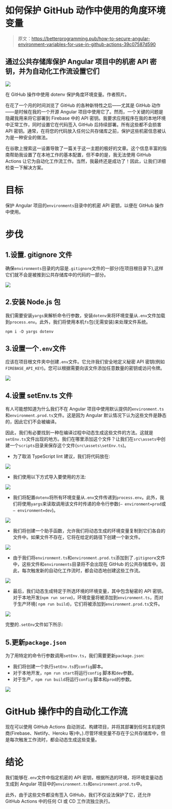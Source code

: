 # 如何保护 GitHub 动作中使用的角度环境变量

> 原文：<https://betterprogramming.pub/how-to-secure-angular-environment-variables-for-use-in-github-actions-39c07587d590>

## 通过公共存储库保护 Angular 项目中的机密 API 密钥，并为自动化工作流设置它们

![](img/697cc34c1242724861c95ea742792f7b.png)

在 GitHub 操作中使用 dotenv 保护角度环境变量。作者照片。

在花了一个月的时间浏览了 GitHub 的各种新特性之后——尤其是 GitHub 动作——是时候在我的一个开源 Angular 项目中使用它了。然而，一个关键的问题是隐藏我用来将它部署到 Firebase 中的 API 密钥。我要求应用程序在我的本地环境中正常工作，同时设置它在代码签入 GitHub 后持续部署。所有这些都不会损害 API 密钥。通常，在将您的代码放入任何公共存储库之前，保护这些机密信息被认为是一种安全的做法。

在谷歌上搜索这一设置导致了一篇关于这一主题的极好的文章。这个信息丰富的指南帮助我设置了在本地工作的基本配置，但不幸的是，我无法使用 GitHub Actions 让它为自动化工作流工作。当然，我最终还是成功了！因此，让我们详细检查一下解决方案。

# 目标

保护 Angular 项目的`environments`目录中的机密 API 密钥，以便在 GitHub 操作中使用。

# 步伐

## 1.设置. gitignore 文件

确保`environments`目录的内容是`.gitignore`文件的一部分(在项目根目录下),这样它们就不会是被推到公共存储库中的代码的一部分。

![](img/2c3b4b1087924f49e946ba4c263204ab.png)

## 2.安装 Node.js 包

我们需要安装`yargs`来解析命令行参数，安装`dotenv`来将环境变量从`.env`文件加载到`process.env`。此外，我们将使用本机`fs`包(无需安装)来处理文件系统。

```
npm i -D yargs dotenv
```

## 3.设置一个`.env`文件

应该在项目根文件夹中创建`.env`文件。它允许我们安全地定义秘密 API 密钥(例如`FIREBASE_API_KEY`)。您可以根据需要向该文件添加任意数量的密钥或访问令牌。

![](img/0c5e407d9c3906c53bf15f3c838bd9a8.png)

## 4.设置 setEnv.ts 文件

有人可能想知道为什么我们不在 Angular 项目中使用默认提供的`environment.ts`和`environment.prod.ts`文件。这是因为 Angular 默认情况下认为这些文件是静态的，因此它们不会被编译。

因此，我们有必要找到一种在编译过程中动态生成这些文件的方法。这就是`setEnv.ts`文件出现的地方。我们在哪里添加这个文件？让我们在`src\assets`中创建一个`scripts`目录来保存这个文件(`src\assets\setEnv.ts`)。

*   为了取消 TypeScript lint 建议，我们将代码放在:

![](img/5888c4b818d04ebd758f845523756f07.png)

*   我们使用以下方式导入要使用的方法:

![](img/d0317ebed80ed2b109c2864917aa417d.png)

*   我们将配置`dotenv`将所有环境变量从`.env`文件传递到`process.env`。此外，我们将使用`yargs`来读取调用该文件时传递的命令行参数(`— environment=prod`或`— environment=dev`)。

![](img/94ea95d432fae11403657263b0c806cc.png)

*   我们将创建一个助手函数，允许我们将动态生成的环境变量复制到它们各自的文件中。如果文件不存在，它将在给定的路径下创建一个新文件。

![](img/8677bee6d9ed1b595679492e6fc903a5.png)

*   由于我们将`environment.ts`和`environment.prod.ts`添加到了`.gitignore`文件中，这些文件和`environments`目录将不会出现在 GitHub 的公共存储库中。因此，每次触发新的自动化工作流时，都会动态地创建这些工作流。

![](img/11710d4759a4f1d4f48dcb82ccf54b3f.png)

*   最后，我们动态生成特定于所选环境的环境变量，其中包含秘密的 API 密钥。对于本地开发(`npm run serve`)，环境变量将被添加到`environment.ts`，而对于生产环境( `npm run build`)，它们将被添加到`environment.prod.ts`文件。

![](img/97b6e84082b5fc54efe14bb486f36447.png)

完整的`.setEnv`文件如下所示:

## 5.更新`package.json`

为了用特定的命令行参数调用`setEnv.ts`，我们需要更新`package.json`:

*   我们将创建一个执行`setEnv.ts`的`config`脚本。
*   对于本地开发，`npm run start`将运行`config` 脚本和`dev`参数。
*   对于生产，`npm run build`将运行`config` 脚本和`prod`的参数。

![](img/0e7e9e2aabbe29dcd6dad94c1e0c98c1.png)

# GitHub 操作中的自动化工作流

现在可以使用 GitHub Actions 自动测试、构建项目，并将其部署到任何主机提供商(Firebase、Netlify、Heroku 等)中。).尽管环境变量不存在于公共存储库中，但是每次触发工作流时，都会动态生成这些变量。

# 结论

我们能够在`.env`文件中指定机密的 API 密钥，根据所选的环境，将环境变量动态生成到 Angular 项目中的`environment.ts`和`environment.prod.ts`中。

此外，由于这些文件都没有签入 GitHub，我们不仅设法保护了它，还允许 GitHub Actions 中的任何 CI 或 CD 工作流独立执行。